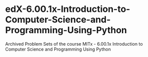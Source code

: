 # edX-6.00.1x-Introduction-to-Computer-Science-and-Programming-Using-Python
Archived  Problem Sets of the course MITx - 6.00.1x Introduction to Computer Science and Programming Using Python
